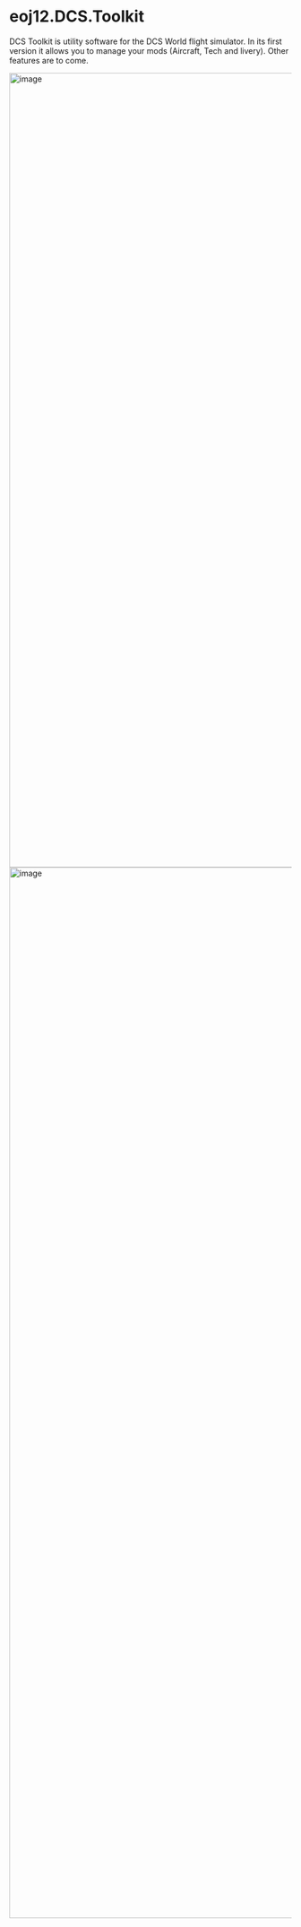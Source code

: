 # eoj12.DCS.Toolkit


DCS Toolkit is utility software for the DCS World flight simulator. In its first version it allows you to manage your mods (Aircraft, Tech and livery). Other features are to come.

<img width="1418" alt="image" src="https://github.com/quennejo/eoj12.DCS.Toolkit/assets/3663370/dc8288c8-acd6-4eb9-8301-c12d4b70911f">
<img width="1876" alt="image" src="https://github.com/quennejo/eoj12.DCS.Toolkit/assets/3663370/6ece7610-1084-40f0-8c9b-b047b76ef879">
